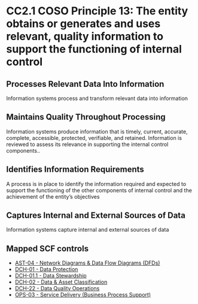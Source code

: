 # CC2.1 COSO Principle 13: The entity obtains or generates and uses relevant, quality information to support the functioning of internal control
## Processes Relevant Data Into Information
Information systems process and transform relevant data into information
## Maintains Quality Throughout Processing
Information systems produce information that is timely, current, accurate, complete, accessible, protected, verifiable, and retained. Information is reviewed to assess its relevance in supporting the internal control components..
## Identifies Information Requirements
A process is in place to identify the information required and expected to support the functioning of the other components of internal control and the achievement of the entity’s objectives
## Captures Internal and External Sources of Data
Information systems capture internal and external sources of data
## Mapped SCF controls
- [AST-04 - Network Diagrams & Data Flow Diagrams (DFDs)](../scf/ast-04-networkdiagrams&dataflowdiagrams(dfds).md)
- [DCH-01 - Data Protection](../scf/dch-01-dataprotection.md)
- [DCH-01.1 - Data Stewardship](../scf/dch-011-datastewardship.md)
- [DCH-02 - Data & Asset Classification](../scf/dch-02-data&assetclassification.md)
- [DCH-22 - Data Quality Operations](../scf/dch-22-dataqualityoperations.md)
- [OPS-03 - Service Delivery (Business Process Support)](../scf/ops-03-servicedelivery(businessprocesssupport).md)